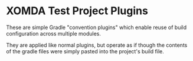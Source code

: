 XOMDA Test Project Plugins
==========================

These are simple Gradle "convention plugins" which enable reuse of build configuration across multiple modules.

They are applied like normal plugins, but operate as if though the contents of the gradle files were simply pasted into
the project's build file.

